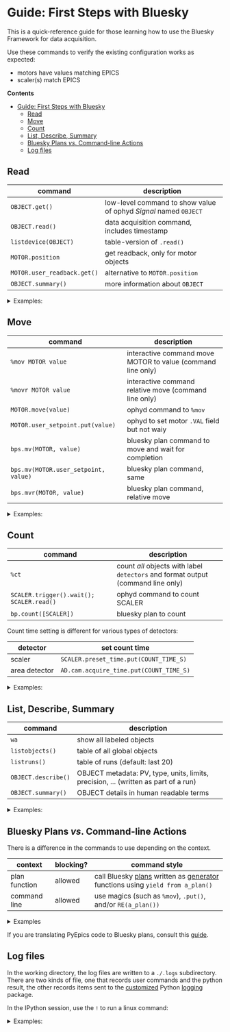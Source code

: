 # Guide: First Steps with Bluesky

This is a quick-reference guide for those learning how
to use the Bluesky Framework for data acquisition.

Use these commands to verify the existing configuration works as expected:

  * motors have values matching EPICS
  * scaler(s) match EPICS

**Contents**
- [Guide: First Steps with Bluesky](#guide-first-steps-with-bluesky)
  - [Read](#read)
  - [Move](#move)
  - [Count](#count)
  - [List, Describe, Summary](#list-describe-summary)
  - [Bluesky Plans _vs_. Command-line Actions](#bluesky-plans-vs-command-line-actions)
  - [Log files](#log-files)

## Read

command | description
--- | ---
`OBJECT.get()` | low-level command to show value of ophyd *Signal* named `OBJECT`
`OBJECT.read()` | data acquisition command, includes timestamp
`listdevice(OBJECT)` | table-version of `.read()`
`MOTOR.position` | get readback, only for motor objects
`MOTOR.user_readback.get()` | alternative to `MOTOR.position`
`OBJECT.summary()` | more information about `OBJECT`

<details>
<summary>Examples:</summary>

```python
In [10]: m1.user_setpoint.get()
Out[10]: 0.0

In [11]: m1.user_setpoint.read()
Out[11]: {'m1_user_setpoint': {'value': 0.0, 'timestamp': 1613878949.1092}}

In [12]: listdevice(m1)
================ ===== ==========================
name             value timestamp                 
================ ===== ==========================
m1               0.0   2021-02-20 21:42:29.109200
m1_user_setpoint 0.0   2021-02-20 21:42:29.109200
================ ===== ==========================

Out[12]: <pyRestTable.rest_table.Table at 0x7fe0649cbd00>

In [13]: m1.position
Out[13]: 0.0

In [14]: m1.summary()
data keys (* hints)
-------------------
*m1
 m1_user_setpoint

read attrs
----------
user_readback        EpicsSignalRO       ('m1')
user_setpoint        EpicsSignal         ('m1_user_setpoint')

config keys
-----------
m1_acceleration
m1_motor_egu
m1_user_offset
m1_user_offset_dir
m1_velocity

configuration attrs
-------------------
user_offset          EpicsSignal         ('m1_user_offset')
user_offset_dir      EpicsSignal         ('m1_user_offset_dir')
velocity             EpicsSignal         ('m1_velocity')
acceleration         EpicsSignal         ('m1_acceleration')
motor_egu            EpicsSignal         ('m1_motor_egu')

unused attrs
------------
offset_freeze_switch EpicsSignal         ('m1_offset_freeze_switch')
set_use_switch       EpicsSignal         ('m1_set_use_switch')
motor_is_moving      EpicsSignalRO       ('m1_motor_is_moving')
motor_done_move      EpicsSignalRO       ('m1_motor_done_move')
high_limit_switch    EpicsSignalRO       ('m1_high_limit_switch')
low_limit_switch     EpicsSignalRO       ('m1_low_limit_switch')
high_limit_travel    EpicsSignal         ('m1_high_limit_travel')
low_limit_travel     EpicsSignal         ('m1_low_limit_travel')
direction_of_travel  EpicsSignal         ('m1_direction_of_travel')
motor_stop           EpicsSignal         ('m1_motor_stop')
home_forward         EpicsSignal         ('m1_home_forward')
home_reverse         EpicsSignal         ('m1_home_reverse')
soft_limit_lo        EpicsSignal         ('m1_soft_limit_lo')
soft_limit_hi        EpicsSignal         ('m1_soft_limit_hi')
steps_per_rev        EpicsSignal         ('m1_steps_per_rev')


```

</details>

## Move

command | description
--- | ---
`%mov MOTOR value` | interactive command move MOTOR to value (command line only)
`%movr MOTOR value` | interactive command relative move (command line only)
`MOTOR.move(value)` | ophyd command to `%mov`
`MOTOR.user_setpoint.put(value)` | ophyd to set motor `.VAL` field but not waiy
`bps.mv(MOTOR, value)` | bluesky plan command to move and wait for completion
`bps.mv(MOTOR.user_setpoint, value)` | bluesky plan command, same
`bps.mvr(MOTOR, value)` | bluesky plan command, relative move

<details>
<summary>Examples:</summary>

```python
In [15]: %mov m1 1
                                                                                                                                            
In [16]: %movr m1 -1
                                                                                                                                            
In [17]: m1.move(.5)
Out[17]: MoveStatus(done=True, pos=m1, elapsed=0.8, success=True, settle_time=0.0)

In [18]: m1.user_setpoint.put(1)

In [19]: RE(bps.mv(m1, 0))
Out[19]: ()                                                                                                                                 
```

</details>


## Count

command | description
--- | ---
`%ct` | count _all_ objects with label `detectors` and format output (command line only)
`SCALER.trigger().wait(); SCALER.read()` | ophyd command to count SCALER
`bp.count([SCALER])` | bluesky plan to count

Count time setting is different for various types of detectors:

detector | set count time
--- | ---
scaler | `SCALER.preset_time.put(COUNT_TIME_S)`
area detector | `AD.cam.acquire_time.put(COUNT_TIME_S)`

<details>
<summary>Examples:</summary>

```python
In [20]: scaler.preset_time.get()
Out[20]: 1.0

In [21]: %mov scaler.preset_time 2.5

In [22]: scaler.preset_time.get()
Out[22]: 2.5

In [23]: %ct
[This data will not be saved. Use the RunEngine to collect data.]
noisy                          68.56615083963807
I0Mon                          12.0
ROI1                           0.0
ROI2                           0.0
scaler_time                    2.6

In [24]: scaler.trigger().wait()

In [25]: scaler.read()
Out[25]: 
OrderedDict([('I0Mon', {'value': 12.0, 'timestamp': 1613880362.609086}),
             ('ROI1', {'value': 0.0, 'timestamp': 1613880362.609086}),
             ('ROI2', {'value': 0.0, 'timestamp': 1613880362.609086}),
             ('scaler_time', {'value': 2.6, 'timestamp': 1613880338.961804})])

In [26]: scaler.trigger().wait(); scaler.read()
Out[26]: 
OrderedDict([('I0Mon', {'value': 11.0, 'timestamp': 1613880389.315847}),
             ('ROI1', {'value': 0.0, 'timestamp': 1613880389.315847}),
             ('ROI2', {'value': 0.0, 'timestamp': 1613880389.315847}),
             ('scaler_time', {'value': 2.6, 'timestamp': 1613880362.609086})])

```

</details>

## List, Describe, Summary

command | description
--- | ---
`wa` | show all labeled objects
`listobjects()` | table of all global objects
`listruns()` | table of runs (default: last 20)
`OBJECT.describe()` | OBJECT metadata: PV, type, units, limits, precision, ... (written as part of a run)
`OBJECT.summary()` | OBJECT details in human readable terms

<details>
<summary>Examples:</summary>

```python
In [43]: %wa
motor
  Positioner                     Value       Low Limit   High Limit  Offset     
  m1                             0.0         -32000.0    32000.0     0.0        
  m2                             0.0         -32000.0    32000.0     0.0        
  m3                             0.0         -32000.0    32000.0     0.0        
  m4                             0.0         -32000.0    32000.0     0.0        
  m5                             0.0         -32000.0    32000.0     0.0        
  m6                             0.0         -32000.0    32000.0     0.0        
  m7                             0.0         -32000.0    32000.0     0.0        
  m8                             0.0         -32000.0    32000.0     0.0        

  Local variable name                    Ophyd name (to be recorded as metadata)
  m1                                     m1                                    
  m2                                     m2                                    
  m3                                     m3                                    
  m4                                     m4                                    
  m5                                     m5                                    
  m6                                     m6                                    
  m7                                     m7                                    
  m8                                     m8                                    

detectors
  Local variable name                    Ophyd name (to be recorded as metadata)
  noisy                                  noisy                                 
  scaler                                 scaler                                

counter
  Local variable name                    Ophyd name (to be recorded as metadata)
  I0                                                                           
  I0Mon                                  I0Mon                                 
  ROI1                                   ROI1                                  
  ROI2                                   ROI2                                  
  clock                                                                        
  diode                                                                        
  scaler.channels.chan08.s               I0Mon                                 
  scaler.channels.chan10.s               ROI1                                  
  scaler.channels.chan11.s               ROI2                                  
  scint                                                                        


In [44]: listobjects()
====== =============== =============== =========
name   ophyd structure EPICS PV        label(s) 
====== =============== =============== =========
I0     EpicsSignalRO   sky:scaler1.S2  counter  
I0Mon  EpicsSignalRO   sky:scaler1.S8  counter  
ROI1   EpicsSignalRO   sky:scaler1.S10 counter  
ROI2   EpicsSignalRO   sky:scaler1.S11 counter  
_2     EpicsSignal     sky:scaler1.CNT          
clock  EpicsSignalRO   sky:scaler1.S1  counter  
diode  EpicsSignalRO   sky:scaler1.S5  counter  
m1     MyMotor         sky:m1          motor    
m2     MyMotor         sky:m2          motor    
m3     MyMotor         sky:m3          motor    
m4     MyMotor         sky:m4          motor    
m5     MyMotor         sky:m5          motor    
m6     MyMotor         sky:m6          motor    
m7     MyMotor         sky:m7          motor    
m8     MyMotor         sky:m8          motor    
mover2 EpicsSignal     IOC:float2               
noisy  EpicsSignalRO   sky:userCalc1   detectors
scaler ScalerCH        sky:scaler1     detectors
scint  EpicsSignalRO   sky:scaler1.S3  counter  
====== =============== =============== =========

Out[44]: <pyRestTable.rest_table.Table at 0x7fe064171fd0>

In [45]: listruns()
catalog name: bs2021
========= ========================== ======= ======= ========================================
short_uid date/time                  exit    scan_id command                                 
========= ========================== ======= ======= ========================================
e070882   2021-02-06 22:50:08.118423 success 131     rel_scan(detectors=['noisy'], num=19 ...
15621a3   2021-02-06 22:49:58.051389 success 130     rel_scan(detectors=['noisy'], num=19 ...
7322f2f   2021-02-06 22:47:39.789684 success 129     rel_scan(detectors=['noisy'], num=19 ...
02732c2   2021-02-06 22:47:28.456452 success 128     rel_scan(detectors=['noisy'], num=19 ...
1a7f0ce   2020-12-29 22:54:57.604267 success 127     scan(detectors=['fourc'], num=41, ar ...
7dd58eb   2020-12-29 22:46:09.629373 success 126     scan(detectors=['fourc'], num=41, ar ...
d1f5f4f   2020-12-29 22:36:20.358277 success 125     scan(detectors=['fourc'], num=41, ar ...
0f6eac8   2020-12-29 22:34:22.757687 success 124     scan(detectors=['fourc'], num=41, ar ...
23a642d   2020-12-16 22:08:17.257659 success 123     scan(detectors=['fourc_h', 'fourc_k' ...
e89dbed   2020-12-16 22:08:03.778558 success 122     scan(detectors=['fourc_h', 'fourc_k' ...
699c827   2020-12-16 22:07:08.838917 success 121     scan(detectors=['fourc_h', 'fourc_k' ...
978ec2b   2020-12-16 21:00:33.380914 success 120     rel_scan(detectors=['noisy'], num=19 ...
bb22936   2020-12-16 20:59:58.870435 success 119     scan(detectors=['noisy'], num=19, ar ...
3c04995   2020-12-16 20:58:43.471627 success 118     count(detectors=['scaler'], num=1)      
========= ========================== ======= ======= ========================================

Out[45]: <pyRestTable.rest_table.Table at 0x7fe064174190>

In [48]: scaler.describe()
Out[48]: 
OrderedDict([('I0Mon',
              {'source': 'PV:sky:scaler1.S8',
               'dtype': 'number',
               'shape': [],
               'units': '',
               'lower_ctrl_limit': 0.0,
               'upper_ctrl_limit': 0.0,
               'precision': 0}),
             ('ROI1',
              {'source': 'PV:sky:scaler1.S10',
               'dtype': 'number',
               'shape': [],
               'units': '',
               'lower_ctrl_limit': 0.0,
               'upper_ctrl_limit': 0.0,
               'precision': 0}),
             ('ROI2',
              {'source': 'PV:sky:scaler1.S11',
               'dtype': 'number',
               'shape': [],
               'units': '',
               'lower_ctrl_limit': 0.0,
               'upper_ctrl_limit': 0.0,
               'precision': 0}),
             ('scaler_time',
              {'source': 'PV:sky:scaler1.T',
               'dtype': 'number',
               'shape': [],
               'units': '',
               'lower_ctrl_limit': 0.0,
               'upper_ctrl_limit': 0.0,
               'precision': 3})])

In [49]: scaler.summary()
data keys (* hints)
-------------------
*I0Mon
*ROI1
*ROI2
 scaler_time

read attrs
----------
channels             Channels            ('scaler_channels')
channels.chan08      ScalerChannel       ('scaler_channels_chan08')
channels.chan08.s    EpicsSignalRO       ('I0Mon')
channels.chan10      ScalerChannel       ('scaler_channels_chan10')
channels.chan10.s    EpicsSignalRO       ('ROI1')
channels.chan11      ScalerChannel       ('scaler_channels_chan11')
channels.chan11.s    EpicsSignalRO       ('ROI2')
time                 EpicsSignal         ('scaler_time')

config keys
-----------
scaler_auto_count_delay
scaler_auto_count_time
scaler_channels_chan08_chname
scaler_channels_chan08_gate
scaler_channels_chan08_preset
scaler_channels_chan10_chname
scaler_channels_chan10_gate
scaler_channels_chan10_preset
scaler_channels_chan11_chname
scaler_channels_chan11_gate
scaler_channels_chan11_preset
scaler_count_mode
scaler_delay
scaler_egu
scaler_freq
scaler_preset_time

configuration attrs
-------------------
channels             Channels            ('scaler_channels')
channels.chan08      ScalerChannel       ('scaler_channels_chan08')
channels.chan08.chname EpicsSignal         ('scaler_channels_chan08_chname')
channels.chan08.preset EpicsSignal         ('scaler_channels_chan08_preset')
channels.chan08.gate EpicsSignal         ('scaler_channels_chan08_gate')
channels.chan10      ScalerChannel       ('scaler_channels_chan10')
channels.chan10.chname EpicsSignal         ('scaler_channels_chan10_chname')
channels.chan10.preset EpicsSignal         ('scaler_channels_chan10_preset')
channels.chan10.gate EpicsSignal         ('scaler_channels_chan10_gate')
channels.chan11      ScalerChannel       ('scaler_channels_chan11')
channels.chan11.chname EpicsSignal         ('scaler_channels_chan11_chname')
channels.chan11.preset EpicsSignal         ('scaler_channels_chan11_preset')
channels.chan11.gate EpicsSignal         ('scaler_channels_chan11_gate')
count_mode           EpicsSignal         ('scaler_count_mode')
delay                EpicsSignal         ('scaler_delay')
auto_count_delay     EpicsSignal         ('scaler_auto_count_delay')
freq                 EpicsSignal         ('scaler_freq')
preset_time          EpicsSignal         ('scaler_preset_time')
auto_count_time      EpicsSignal         ('scaler_auto_count_time')
egu                  EpicsSignal         ('scaler_egu')

unused attrs
------------
count                EpicsSignal         ('scaler_count')
update_rate          EpicsSignal         ('scaler_update_rate')
auto_count_update_rate EpicsSignal         ('scaler_auto_count_update_rate')

```

</details>

## Bluesky Plans _vs_. Command-line Actions

There is a difference in the commands to use depending on the context.

context | blocking? | command style
--- | --- | ---
plan function | allowed | call Bluesky [plans](https://blueskyproject.io/bluesky/plans.html) written as [generator](https://wiki.python.org/moin/Generators) functions using `yield from a_plan()`
command line | allowed | use magics (such as `%mov`), `.put()`, and/or `RE(a_plan())`

<details>
<summary>Examples</summary>

<b>plan function</b>

```python
def _insertFilters_(a, b):
    """plan: insert the EPICS-specified filters"""
    yield from bps.mv(pf4_AlTi.fPosA, int(a), pf4_AlTi.fPosB, int(b))
    yield from bps.sleep(0.5)       # allow all blades to re-position

# then call from another plan such as

    yield from _insertFilters_(0, 0)
```

<b>command line actions</b>

```python
%mov pf4_AlTi.fPosA int(a) pf4_AlTi.fPosB int(b)
# or
pf4_AlTi.fPosA.put(int(a))
pf4_AlTi.fPosB.put(int(b))
# or
RE(bps.mv(bps.mv(pf4_AlTi.fPosA, int(a), pf4_AlTi.fPosB, int(b))))
```

NOTE: On the command line, we can ignore the 0.5 s sleep needed by automated
procedures.

</details>

If you are translating PyEpics code to Bluesky plans, consult this
[guide](https://blueskyproject.io/bluesky/from-pyepics-to-bluesky.html?highlight=blocking).

## Log files

In the working directory, the log files are written to a `./.logs` subdirectory.
There are two kinds of file, one that records user commands and the python
result, the other records items sent to the
[customized](https://github.com/prjemian/stdlogpj#example-directing-logs-to-a-specific-directory)
Python [logging](https://docs.python.org/3/library/logging.html) package.

In the IPython session, use the `!` to run a linux command:

<details>
<summary>Examples:</summary>

```python
In [50]: !ls -lAFgh .logs
total 36K
-rw-rw-r-- 1 prjemian prjemian 1.6K Feb 20 12:31 ipython_console.log
-rw-rw-r-- 1 prjemian prjemian  411 Feb 20 12:23 ipython_console.log.001~
-rw-rw-r-- 1 prjemian prjemian  832 Feb 20 12:19 ipython_console.log.002~
-rw-rw-r-- 1 prjemian prjemian  154 Feb 20 12:17 ipython_console.log.003~
-rw-rw-r-- 1 prjemian prjemian  250 Feb 20 12:17 ipython_console.log.004~
-rw-rw-r-- 1 prjemian prjemian  13K Feb 20 12:23 ipython_logger.log

In [51]: !head .logs/ipython_console.log
# IPython log file

# Sat, 20 Feb 2021 12:23:20
listobjects()
#[Out]# <pyRestTable.rest_table.Table at 0x7f65265a9ee0>
# Sat, 20 Feb 2021 12:23:26
listruns()
#[Out]# <pyRestTable.rest_table.Table at 0x7f64b9e912b0>
# Sat, 20 Feb 2021 12:23:28
db

In [52]: !head .logs/ipython_logger.log
|2021-02-20 12:14:55.966|INFO|92929|bluesky-session|session_logs|35|MainThread| - ############################################################ startup
|2021-02-20 12:14:55.966|INFO|92929|bluesky-session|session_logs|36|MainThread| - logging started
|2021-02-20 12:14:55.966|INFO|92929|bluesky-session|session_logs|37|MainThread| - logging level = 10
|2021-02-20 12:14:55.966|INFO|92929|bluesky-session|collection|7|MainThread| - /home/prjemian/.ipython/profile_bluesky/startup/instrument/collection.py
|2021-02-20 12:14:55.966|INFO|92929|bluesky-session|console|11|MainThread| - /home/prjemian/.ipython/profile_bluesky/startup/instrument/mpl/console.py
|2021-02-20 12:14:56.182|INFO|92929|bluesky-session|collection|11|MainThread| - bluesky framework
|2021-02-20 12:14:56.183|INFO|92929|bluesky-session|check_python|9|MainThread| - /home/prjemian/.ipython/profile_bluesky/startup/instrument/framework/check_python.py
|2021-02-20 12:14:56.183|INFO|92929|bluesky-session|check_bluesky|9|MainThread| - /home/prjemian/.ipython/profile_bluesky/startup/instrument/framework/check_bluesky.py
|2021-02-20 12:14:56.688|INFO|92929|bluesky-session|initialize|15|MainThread| - /home/prjemian/.ipython/profile_bluesky/startup/instrument/framework/initialize.py
|2021-02-20 12:14:57.281|INFO|92929|bluesky-session|initialize|67|MainThread| - New directory to store RE.md between sessions: /home/prjemian/.config/Bluesky_RunEngine_md

```

</details>

